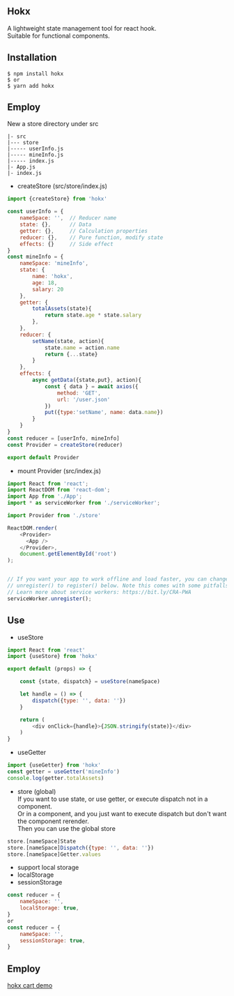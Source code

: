 ## Hokx
A lightweight state management tool for react hook.  
Suitable for functional components.  
## Installation
```shell
$ npm install hokx
$ or
$ yarn add hokx
```
## Employ
New a store directory under src
```
|- src
|--- store
|----- userInfo.js
|----- mineInfo.js
|----- index.js
|- App.js
|- index.js
```
* createStore (src/store/index.js)
```js
import {createStore} from 'hokx'

const userInfo = {
    nameSpace: '',  // Reducer name
    state: {},      // Data
    getter: {},     // Calculation properties
    reducer: {},    // Pure function, modify state
    effects: {}     // Side effect
}
const mineInfo = {
    nameSpace: 'mineInfo',
    state: {
        name: 'hokx',
        age: 18,
        salary: 20
    },
    getter: {
        totalAssets(state){
            return state.age * state.salary
        },
    },
    reducer: {
        setName(state, action){
            state.name = action.name
            return {...state}
        }
    },
    effects: {
        async getData({state,put}, action){
            const { data } = await axios({
                method: 'GET',
                url: '/user.json'
            })
            put({type:'setName', name: data.name})
        }
    }
}
const reducer = [userInfo, mineInfo]
const Provider = createStore(reducer)

export default Provider
```

* mount Provider (src/index.js)  
```js
import React from 'react';
import ReactDOM from 'react-dom';
import App from './App';
import * as serviceWorker from './serviceWorker';

import Provider from './store'

ReactDOM.render(
    <Provider>
      <App />
    </Provider>,
    document.getElementById('root')
);


// If you want your app to work offline and load faster, you can change
// unregister() to register() below. Note this comes with some pitfalls.
// Learn more about service workers: https://bit.ly/CRA-PWA
serviceWorker.unregister();
```

## Use
* useStore
```js
import React from 'react'
import {useStore} from 'hokx'

export default (props) => {

    const {state, dispatch} = useStore(nameSpace)

    let handle = () => {
        dispatch({type: '', data: ''})
    }

    return (
        <div onClick={handle}>{JSON.stringify(state)}</div>
    )
}
```
* useGetter
```js
import {useGetter} from 'hokx'
const getter = useGetter('mineInfo')
console.log(getter.totalAssets)
```

* store (global)  
If you want to use state, or use getter, or execute dispatch not in a component.  
Or in a component, and you just want to execute dispatch but don't want the component rerender.  
Then you can use the global store  
```js
store.[nameSpace]State
store.[nameSpace]Dispatch({type: '', data: ''})
store.[nameSpace]Getter.values
```

* support local storage
* localStorage
* sessionStorage
```js
const reducer = {
    nameSpace: '',
    localStorage: true,
}
or
const reducer = {
    nameSpace: '',
    sessionStorage: true,
}
```

## Employ
[hokx cart demo](https://github.com/koi-w/hokx-cart-demo)